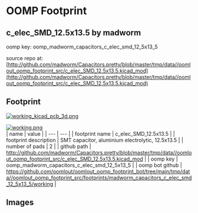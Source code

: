 # OOMP Footprint  
## c_elec_SMD_12.5x13.5  by madworm  
  
oomp key: oomp_madworm_capacitors_c_elec_smd_12_5x13_5  
  
source repo at: [http://github.com/madworm/Capacitors.pretty/blob/master/tmp/data//oomlout_oomp_footprint_src/c_elec_SMD_12.5x13.5.kicad_mod](http://github.com/madworm/Capacitors.pretty/blob/master/tmp/data//oomlout_oomp_footprint_src/c_elec_SMD_12.5x13.5.kicad_mod)  
## Footprint  
  
[![working_kicad_pcb_3d.png](working_kicad_pcb_3d_600.png)](working_kicad_pcb_3d.png)  
  
[![working.png](working_600.png)](working.png)  
| name | value | 
| --- | --- | 
| footprint name | c_elec_SMD_12.5x13.5 | 
| footprint description | SMT capacitor, aluminium electrolytic, 12.5x13.5 | 
| number of pads | 2 | 
| github path | http://github.com/madworm/Capacitors.pretty/blob/master/tmp/data//oomlout_oomp_footprint_src/c_elec_SMD_12.5x13.5.kicad_mod | 
| oomp key | oomp_madworm_capacitors_c_elec_smd_12_5x13_5 | 
| oomp bot github | https://github.com/oomlout/oomlout_oomp_footprint_bot/tree/main/tmp/data//oomlout_oomp_footprint_src/footprints/madworm_capacitors_c_elec_smd_12_5x13_5/working | 
## Images  
